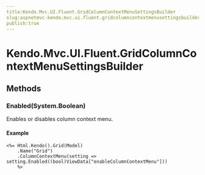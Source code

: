 ```yaml
---
title:Kendo.Mvc.UI.Fluent.GridColumnContextMenuSettingsBuilder
slug:aspnetmvc-kendo.mvc.ui.fluent.gridcolumncontextmenusettingsbuilder
publish:true
---
```


# Kendo.Mvc.UI.Fluent.GridColumnContextMenuSettingsBuilder

## Methods

### Enabled(System.Boolean)
Enables or disables column context menu.

#### Example
    <%= Html.Kendo().Grid(Model)
        .Name("Grid")
        .ColumnContextMenu(setting => setting.Enabled((bool)ViewData["enableColumnContextMenu"]))
        %>